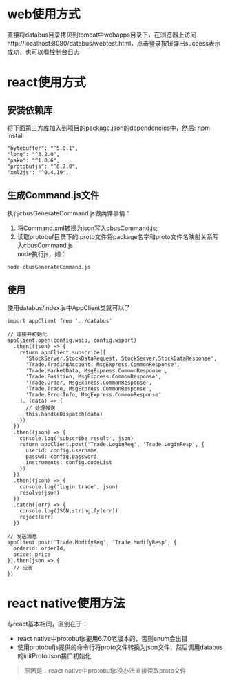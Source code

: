 # web使用方式
直接将databus目录拷贝到tomcat中webapps目录下，在浏览器上访问http://localhost:8080/databus/webtest.html，点击登录按钮弹出success表示成功，也可以看控制台日志

# react使用方式
## 安装依赖库
将下面第三方库加入到项目的package.json的dependencies中，然后: npm install
```
"bytebuffer": "^5.0.1",
"long": "^3.2.0",
"pako": "^1.0.6",
"protobufjs": "^6.7.0",
"xml2js": "^0.4.19",
```

## 生成Command.js文件
执行cbusGenerateCommand.js做两件事情：
1. 将Command.xml转换为json写入cbusCommand.js;
2. 读取protobuf目录下的.proto文件将package名字和proto文件名映射关系写入cbusCommand.js  
node执行js，如：
```
node cbusGenerateCommand.js
```

## 使用
使用databus/index.js中AppClient类就可以了
```
import appClient from '../databus'

// 连接并初始化
appClient.open(config.wsip, config.wsport)
  .then((json) => {
    return appClient.subscribe([
      'StockServer.StockDataRequest, StockServer.StockDataResponse',
      'Trade.TradingAccount, MsgExpress.CommonResponse',
      'Trade.MarketData, MsgExpress.CommonResponse',
      'Trade.Position, MsgExpress.CommonResponse',
      'Trade.Order, MsgExpress.CommonResponse',
      'Trade.Trade, MsgExpress.CommonResponse',
      'Trade.ErrorInfo, MsgExpress.CommonResponse'
    ], (data) => {
      // 处理推送
      this.handleDispatch(data)
    })
  })
  .then((json) => {
    console.log('subscribe result', json)
    return appClient.post('Trade.LoginReq', 'Trade.LoginResp', {
      userid: config.username,
      passwd: config.password,
      instruments: config.codeList
    })
  })
  .then((json) => {
    console.log('login trade', json)
    resolve(json)
  })
  .catch((err) => {
    console.log(JSON.stringify(err))
    reject(err)
  })

// 发送消息
appClient.post('Trade.ModifyReq', 'Trade.ModifyResp', {
  orderid: orderId,
  price: price
}).then(json => {
  // 应答
})
```

# react native使用方法
与react基本相同，区别在于：
* react native中protobufjs要用6.7.0老版本的，否则enum会出错  
* 使用protobufjs提供的命令行将proto文件转换为json文件，然后调用databus的initProtoJson接口初始化  
> 原因是：react native中protobufjs没办法直接读取proto文件



